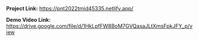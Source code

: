 **Project Link:** https://pnt2022tmid45335.netlify.app/

**Demo Video Link:** https://drive.google.com/file/d/1HkLpfFW8BoM7GVQasaJLtXmsFpkJFY_p/view

